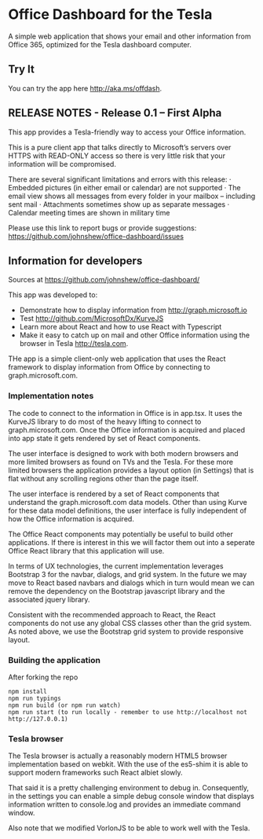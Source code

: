 # Office Dashboard for the Tesla

A simple web application that shows your email and other information from Office 365, optimized for the Tesla dashboard computer.

## Try It	

You can try the app here http://aka.ms/offdash.

## RELEASE NOTES - Release 0.1 – First Alpha
 
This app provides a Tesla-friendly way to access your Office information.
 
This is a pure client app that talks directly to Microsoft’s servers over HTTPS with READ-ONLY access so there is very little risk that your information will be compromised.
 
There are several significant limitations and errors with this release:
·       Embedded pictures (in either email or calendar) are not supported
·       The email view shows all messages from every folder in your mailbox – including sent mail
·       Attachments sometimes show up as separate messages
·       Calendar meeting times are shown in military time
 
Please use this link to report bugs or provide suggestions: https://github.com/johnshew/office-dashboard/issues

## Information for developers

Sources at https://github.com/johnshew/office-dashboard/

This app was developed to: 
* Demonstrate how to display information from http://graph.microsoft.io
* Test http://github.com/MicrosoftDx/KurveJS
* Learn more about React and how to use React with Typescript 
* Make it easy to catch up on mail and other Office information using the browser in Tesla http://tesla.com. 

THe app is a simple client-only web application that uses the React framework to display information from Office by connecting to graph.microsoft.com.  

### Implementation notes

The code to connect to the information in Office is in app.tsx. It uses the KurveJS library to do most of the heavy lifting to connect to graph.microsoft.com. 
Once the Office information is acquired and placed into app state it gets rendered by set of React components.
    
The user interface is designed to work with both modern browsers and more limited browsers as found on TVs and the Tesla. For these more limited browsers the application provides a layout option (in Settings) that is flat without any scrolling regions other than the page itself. 

The user interface is rendered by a set of React components that understand the graph.microsoft.com data models. Other than using Kurve for these data model definitions, the user interface is fully independent of how the Office information is acquired.  

The Office React components may potentially be useful to build other applications. If there is interest in this we will factor them out into a seperate Office React library that this application will use.

In terms of UX technologies, the current implementation leverages Bootstrap 3 for the navbar, dialogs, and grid system. In the future we may move to React based navbars and dialogs which in turn would mean we can remove the dependency on the Bootstrap javascript library and the associated jquery library.   

Consistent with the recommended approach to React, the React components do not use any global CSS classes other than the grid system. As noted above, we use the Bootstrap grid system to provide responsive layout. 

### Building the application

After forking the repo

    npm install
    npm run typings
    npm run build (or npm run watch)
    npm run start (to run locally - remember to use http://localhost not http://127.0.0.1)
    
### Tesla browser

The Tesla browser is actually a reasonably modern HTML5 browser implementation based on webkit. With the use of the es5-shim it is able to support modern frameworks such React albiet slowly.

That said it is a pretty challenging environment to debug in. Consequently, in the settings you can enable a simple debug console window that displays information written to console.log and provides an immediate command window.

Also note that we modified VorlonJS to be able to work well with the Tesla.
